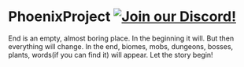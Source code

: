 # PhoenixProject [![Join our Discord!](https://img.shields.io/discord/449966345665249290.svg?color=blue&label=Discord&logo=discord&style=flat-square)](https://discord.gg/pb2SGcHRBz)
End is an empty, almost boring place. In the beginning it will. But then everything will change. 
In the end, biomes, mobs, dungeons, bosses, plants, words(if you can find it) will appear. Let the story begin!
